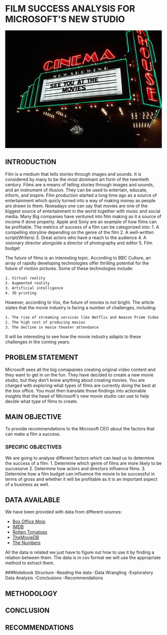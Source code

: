 # FILM SUCCESS ANALYSIS FOR MICROSOFT'S NEW STUDIO

![cinema](cinema.jpeg)

## INTRODUCTION
Film is a medium that tells stories through images and sounds. It is considered by many to be the most dominant art form of the twentieth century. Films are a means of telling stories through images and sounds, and an instrument of illusion. They can be used to entertain, educate, inform, and inspire.
Film production started a long time ago as a source of entertainment which quicly turned into a way of making money as people are drawn to them. Nowadays one can say that movies are one of the biggest source of entertainment in the world together with music and social media. Many Big companies have ventured into film making as it a source of income if done properly. Apple and Sony are an example of how films can be profitable. 
The metrics of success of a film can be categorized into:
    1. A compelling storyline depending on the genre of the film
    2. A well-written script(Writers)
    3. Great actors who have a reach to the audience
    4. A visionary director alongside a director of photography and editor
    5. Film budget 

The future of films is an interesting topic. According to BBC Culture, an array of rapidly developing technologies offer thrilling potential for the future of motion pictures. Some of these technologies include:

    1. Virtual reality
    2. Augmented reality
    3. Artificial intelligence
    4. 3D printing

However, according to Vox, the future of movies is not bright. The article states that the movie industry is facing a number of challenges, including:

    1. The rise of streaming services like Netflix and Amazon Prime Video
    2. The high cost of producing movies
    3. The decline in movie theater attendance

It will be interesting to see how the movie industry adapts to these challenges in the coming years.



## PROBLEM STATEMENT
Microsoft sees all the big comapanies creating original video content and they want to get in on the fun. They have decided to create a new movie studio, but they don’t know anything about creating movies. You are charged with exploring what types of films are currently doing the best at the box office. You must then translate those findings into actionable insights that the head of Microsoft's new movie studio can use to help decide what type of films to create.


## MAIN OBJECTIVE
To provide recommendations to the Microsoft CEO about the factors that can make a film a success.

### SPECIFIC OBJECTIVES 
We are going to analyse different factors which can lead us to determine the success of a film:
    1. Determine which genre of films are more likely to be successive 
    2. Determine how actors and directors influence films.
    3. Determine how a film budget can influence the movie to be successful in terms of gross and whether it will be profitable as it is an important aspect of a business as well.


## DATA AVAILABLE 
We have been provided with data from different sources:

* [Box Office Mojo](https://www.boxofficemojo.com/)
* [IMDB](https://www.imdb.com/)
* [Rotten Tomatoes](https://www.rottentomatoes.com/)
* [TheMovieDB](https://www.themoviedb.org/)
* [The Numbers](https://www.the-numbers.com/)

All the data is related we just have to figure out how to use it by finding a relation between them. The data is in csv format we will use the appropriate method to extract them.

###Notebook Structure
-Reading the data
-Data Wrangling
-Exploratory Data Analysis
-Conclusions
-Recommendations

## METHODOLOGY



## CONCLUSION



## RECOMMENDATIONS

